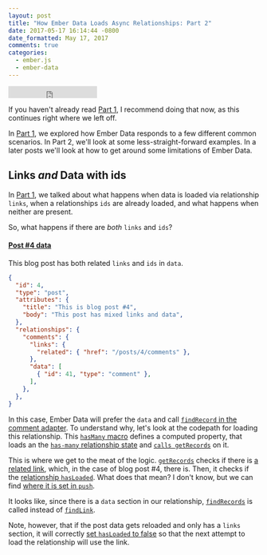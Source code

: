 ```yaml
---
layout: post
title: "How Ember Data Loads Async Relationships: Part 2"
date: 2017-05-17 16:14:44 -0800
date_formatted: May 17, 2017
comments: true
categories:
  - ember.js
  - ember-data
---
```


<iframe width="178" height="24" style="border:0px" src="https://mixonic.github.io/ember-community-versions/2017/05/17/how-ember-data-loads-async-relationships-part-2.html"></iframe>

If you haven't already read [Part 1](http://www.amielmartin.com/blog/2017/05/05/how-ember-data-loads-relationships-part-1/), I recommend doing that now, as this continues right where we left off.

In [Part 1](http://www.amielmartin.com/blog/2017/05/05/how-ember-data-loads-relationships-part-1/), we explored how Ember Data responds to a few different common scenarios. In Part 2, we'll look at some less-straight-forward examples. In a later posts we'll look at how to get around some limitations of Ember Data.

<!--More-->

## Links _and_ Data with ids

In [Part 1](http://www.amielmartin.com/blog/2017/05/05/how-ember-data-loads-relationships-part-1/), we talked about what happens when data is loaded via relationship `links`, when a relationships `ids` are already loaded, and what happens when neither are present.

So, what happens if there are _both_ `links` and `ids`?

#### [Post #4 data](https://github.com/amiel/ember-data-relationships-examples/blob/part-2/app/adapters/post.js#L54-L71)

This blog post has both related `links` and `ids` in `data`.

```json
{
  "id": 4,
  "type": "post",
  "attributes": {
    "title": "This is blog post #4",
    "body": "This post has mixed links and data",
  },
  "relationships": {
    "comments": {
      "links": {
        "related": { "href": "/posts/4/comments" },
      },
      "data": [
        { "id": 41, "type": "comment" },
      ],
    },
  },
}
```

In this case, Ember Data will prefer the `data` and call [`findRecord` in the comment adapter](https://github.com/amiel/ember-data-relationships-examples/blob/part-1/app/adapters/comment.js#L5). To understand why, let's look at the codepath for loading this relationship. This [`hasMany` macro](https://github.com/emberjs/data/blob/v2.13.1/addon/-private/system/relationships/has-many.js#L146) defines a computed property, that loads an the [`has-many` relationship state](https://github.com/emberjs/data/blob/v2.13.1/addon/-private/system/relationships/state/has-many.js) and [`calls getRecords`](https://github.com/emberjs/data/blob/v2.13.1/addon/-private/system/relationships/has-many.js#L147) on it.

This is where we get to the meat of the logic. [`getRecords`](https://github.com/emberjs/data/blob/v2.13.1/addon/-private/system/relationships/state/has-many.js#L213) checks if there is [a related link](https://github.com/emberjs/data/blob/v2.13.1/addon/-private/system/relationships/state/has-many.js#L218), which, in the case of blog post #4, there is. Then, it checks if the [relationship `hasLoaded`](https://github.com/emberjs/data/blob/v2.13.1/addon/-private/system/relationships/state/has-many.js#L219). What does that mean? I don't know, but we can find [where it is set in `push`](https://github.com/emberjs/data/blob/v2.13.1/addon/-private/system/relationships/state/relationship.js#L397).

It looks like, since there is a `data` section in our relationship, [`findRecords`](https://github.com/emberjs/data/blob/v2.13.1/addon/-private/system/relationships/state/has-many.js#L220) is called instead of [`findLink`](https://github.com/emberjs/data/blob/v2.13.1/addon/-private/system/relationships/state/has-many.js#L222).

Note, however, that if the post data gets reloaded and only has a `links` section, it will correctly [set `hasLoaded` to false](https://github.com/emberjs/data/blob/v2.13.1/addon/-private/system/relationships/state/relationship.js#L399) so that the next attempt to load the relationship will use the link.


